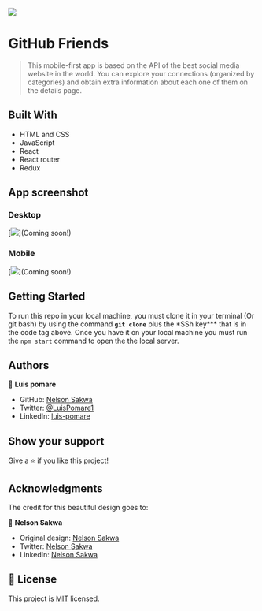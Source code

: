 ![](https://img.shields.io/badge/Microverse-blueviolet)

# GitHub Friends

> This mobile-first app is based on the API of the best social media website in the world. You can explore your connections (organized by categories) and obtain extra information about each one of them on the details page.

## Built With

- HTML and CSS
- JavaScript
- React
- React router
- Redux

## App screenshot

### Desktop

[<img src="app_screenshot.png">](Coming soon!)

### Mobile

[<img src="app_screenshot_mobile.png">](Coming soon!)

## Getting Started

To run this repo in your local machine, you must clone it in your terminal (Or git bash) by using the command **`git clone`** plus the \*SSh key\*\*\* that is in the code tag above. Once you have it on your local machine you must run the `npm start` command to open the the local server.

## Authors

👤 **Luis pomare**

- GitHub: [Nelson Sakwa](https://github.com/luis-pomare)
- Twitter: [@LuisPomare1](https://twitter.com/LuisPomare1)
- LinkedIn: [luis-pomare](https://www.linkedin.com/in/luis-pomare/)

## Show your support

Give a ⭐️ if you like this project!

## Acknowledgments

The credit for this beautiful design goes to:

👤 **Nelson Sakwa**

- Original design: [Nelson Sakwa](https://github.com/luis-pomare)
- Twitter: [Nelson Sakwa](http://twitter.com/nelsonbreeza)
- LinkedIn: [Nelson Sakwa](http://linkedin.com/pub/nelson-sakwa/35/814/735)

## 📝 License

This project is [MIT](./MIT.md) licensed.
